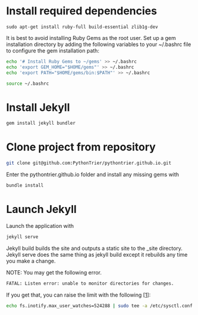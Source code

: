 # Install required dependencies
```
sudo apt-get install ruby-full build-essential zlib1g-dev
```

It is best to avoid installing Ruby Gems as the root user. Set up a gem installation directory by adding the following 
variables to your ~/.bashrc file to configure the gem installation path:

```bash
echo '# Install Ruby Gems to ~/gems' >> ~/.bashrc
echo 'export GEM_HOME="$HOME/gems"' >> ~/.bashrc
echo 'export PATH="$HOME/gems/bin:$PATH"' >> ~/.bashrc
```

``` bash
source ~/.bashrc
```

# Install Jekyll

```bash 
gem install jekyll bundler
```

# Clone project from repository
```bash
git clone git@github.com:PythonTrier/pythontrier.github.io.git 
```

Enter the pythontrier.github.io folder and install any missing gems with 

```bash
bundle install
```

# Launch Jekyll
Launch the application with 
```bash
jekyll serve
```

Jekyll build builds the site and outputs a static site to the _site directory. Jekyll serve does the same thing as 
jekyll build except it rebuilds any time you make a change.

NOTE: You may get the following error. 
```bash
FATAL: Listen error: unable to monitor directories for changes.
```
If you get that, you can raise the limit with the following 
[[1]](https://github.com/guard/listen/wiki/Increasing-the-amount-of-inotify-watchers):

```bash
echo fs.inotify.max_user_watches=524288 | sudo tee -a /etc/sysctl.conf && sudo sysctl -p
```